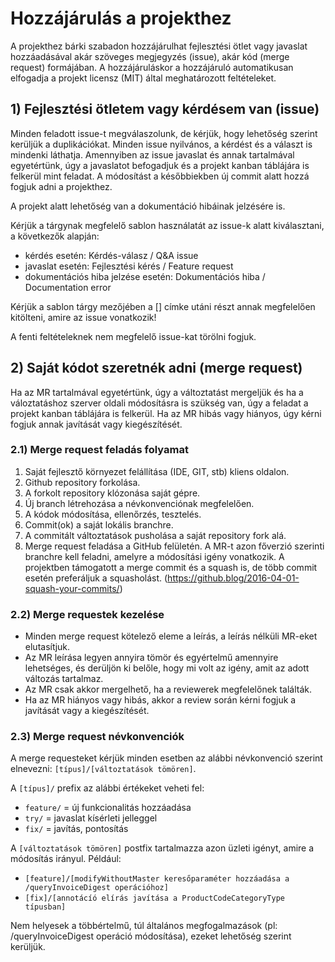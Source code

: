 # Hozzájárulás a projekthez

A projekthez bárki szabadon hozzájárulhat fejlesztési ötlet vagy javaslat hozzáadásával akár szöveges megjegyzés (issue), akár kód (merge request) formájában. A hozzájáruláskor a hozzájáruló automatikusan elfogadja a projekt licensz (MIT) által meghatározott feltételeket.

## 1) Fejlesztési ötletem vagy kérdésem van (issue)

Minden feladott issue-t megválaszolunk, de kérjük, hogy lehetőség szerint kerüljük a duplikációkat. Minden issue nyilvános, a kérdést és a választ is mindenki láthatja. Amennyiben az issue javaslat és annak tartalmával egyetértünk, úgy a javaslatot befogadjuk és a projekt kanban táblájára is felkerül mint feladat. A módosítást a későbbiekben új commit alatt hozzá fogjuk adni a projekthez.

A projekt alatt lehetőség van a dokumentáció hibáinak jelzésére is.

Kérjük a tárgynak megfelelő sablon használatát az issue-k alatt kiválasztani, a következők alapján:

- kérdés esetén: Kérdés-válasz / Q&A issue
- javaslat esetén: Fejlesztési kérés / Feature request
- dokumentációs hiba jelzése esetén: Dokumentációs hiba / Documentation error

Kérjük a sablon tárgy mezőjében a [] címke utáni részt annak megfelelően kitölteni, amire az issue vonatkozik!

A fenti feltételeknek nem megfelelő issue-kat törölni fogjuk.

## 2) Saját kódot szeretnék adni (merge request)

Ha az MR tartalmával egyetértünk, úgy a változtatást mergeljük és ha a váloztatáshoz szerver oldali módosításra is szükség van, úgy a feladat a projekt kanban táblájára is felkerül. Ha az MR hibás vagy hiányos, úgy kérni fogjuk annak javítását vagy kiegészítését.

### 2.1) Merge request feladás folyamat
1. Saját fejlesztő környezet felállítása (IDE, GIT, stb) kliens oldalon.
2. Github repository forkolása.
3. A forkolt repository klózonása saját gépre.
4. Új branch létrehozása a névkonvenciónak megfelelően.
5. A kódok módosítása, ellenőrzés, tesztelés.
6. Commit(ok) a saját lokális branchre. 
7. A commitált változtatások pusholása a saját repository fork alá.
8. Merge request feladása a GitHub felületén. A MR-t azon főverzió szerinti branchre kell feladni, amelyre a módosítási igény vonatkozik. A projektben támogatott a merge commit és a squash is, de több commit esetén preferáljuk a squasholást. (https://github.blog/2016-04-01-squash-your-commits/)

### 2.2) Merge requestek kezelése
- Minden merge request kötelező eleme a leírás, a leírás nélküli MR-eket elutasítjuk.
- Az MR leírása legyen annyira tömör és egyértelmű amennyire lehetséges, és derüljön ki belőle, hogy mi volt az igény, amit az adott változás tartalmaz.
- Az MR csak akkor mergelhető, ha a reviewerek megfelelőnek találták.
- Ha az MR hiányos vagy hibás, akkor a review során kérni fogjuk a javítását vagy a kiegészítését.

### 2.3) Merge request névkonvenciók
A merge requesteket kérjük minden esetben az alábbi névkonvenció szerint elnevezni: `[típus]/[változtatások tömören]`. 

A `[típus]/` prefix az alábbi értékeket veheti fel:

- `feature/` = új funkcionalitás hozzáadása
- `try/` = javaslat kísérleti jelleggel
- `fix/` = javítás, pontosítás

A `[változtatások tömören]` postfix tartalmazza azon üzleti igényt, amire a módosítás irányul. Például:

- `[feature]/[modifyWithoutMaster keresőparaméter hozzáadása a /queryInvoiceDigest operációhoz]`
- `[fix]/[annotácíó elírás javítása a ProductCodeCategoryType típusban]`

Nem helyesek a többértelmű, túl általános megfogalmazások (pl: /queryInvoiceDigest operáció módosítása), ezeket lehetőség szerint kerüljük.